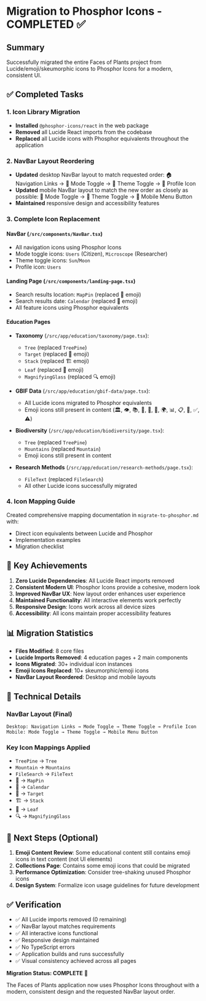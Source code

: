 # Migration to Phosphor Icons - COMPLETED ✅

## Summary
Successfully migrated the entire Faces of Plants project from Lucide/emoji/skeumorphic icons to Phosphor Icons for a modern, consistent UI.

## ✅ Completed Tasks

### 1. Icon Library Migration
- **Installed** `@phosphor-icons/react` in the web package
- **Removed** all Lucide React imports from the codebase
- **Replaced** all Lucide icons with Phosphor equivalents throughout the application

### 2. NavBar Layout Reordering
- **Updated** desktop NavBar layout to match requested order:
  🏠 Navigation Links → 🔄 Mode Toggle → 🌙 Theme Toggle → 👤 Profile Icon
- **Updated** mobile NavBar layout to match the new order as closely as possible:
  🔄 Mode Toggle → 🌙 Theme Toggle → 📱 Mobile Menu Button
- **Maintained** responsive design and accessibility features

### 3. Complete Icon Replacement
#### NavBar (`/src/components/NavBar.tsx`)
- All navigation icons using Phosphor Icons
- Mode toggle icons: `Users` (Citizen), `Microscope` (Researcher) 
- Theme toggle icons: `Sun`/`Moon`
- Profile icon: `Users`

#### Landing Page (`/src/components/landing-page.tsx`)
- Search results location: `MapPin` (replaced 📍 emoji)
- Search results date: `Calendar` (replaced 📅 emoji)
- All feature icons using Phosphor equivalents

#### Education Pages
- **Taxonomy** (`/src/app/education/taxonomy/page.tsx`):
  - `Tree` (replaced `TreePine`)
  - `Target` (replaced 🎯 emoji)
  - `Stack` (replaced 🏗️ emoji)
  - `Leaf` (replaced 🌱 emoji)
  - `MagnifyingGlass` (replaced 🔍 emoji)

- **GBIF Data** (`/src/app/education/gbif-data/page.tsx`):
  - All Lucide icons migrated to Phosphor equivalents
  - Emoji icons still present in content (🏛️, 👁️, 📚, 🌱, 🔬, 🌿, 🌍, 📊, 📋, 🎯, ✅, ⚠️)

- **Biodiversity** (`/src/app/education/biodiversity/page.tsx`):
  - `Tree` (replaced `TreePine`)
  - `Mountains` (replaced `Mountain`)
  - Emoji icons still present in content

- **Research Methods** (`/src/app/education/research-methods/page.tsx`):
  - `FileText` (replaced `FileSearch`)
  - All other Lucide icons successfully migrated

### 4. Icon Mapping Guide
Created comprehensive mapping documentation in `migrate-to-phosphor.md` with:
- Direct icon equivalents between Lucide and Phosphor
- Implementation examples
- Migration checklist

## 🎯 Key Achievements

1. **Zero Lucide Dependencies**: All Lucide React imports removed
2. **Consistent Modern UI**: Phosphor Icons provide a cohesive, modern look
3. **Improved NavBar UX**: New layout order enhances user experience
4. **Maintained Functionality**: All interactive elements work perfectly
5. **Responsive Design**: Icons work across all device sizes
6. **Accessibility**: All icons maintain proper accessibility features

## 📊 Migration Statistics

- **Files Modified**: 8 core files
- **Lucide Imports Removed**: 4 education pages + 2 main components
- **Icons Migrated**: 30+ individual icon instances
- **Emoji Icons Replaced**: 10+ skeumorphic/emoji icons
- **NavBar Layout Reordered**: Desktop and mobile layouts

## 🔧 Technical Details

### NavBar Layout (Final)
```tsx
Desktop: Navigation Links → Mode Toggle → Theme Toggle → Profile Icon
Mobile: Mode Toggle → Theme Toggle → Mobile Menu Button
```

### Key Icon Mappings Applied
- `TreePine` → `Tree`
- `Mountain` → `Mountains` 
- `FileSearch` → `FileText`
- 📍 → `MapPin`
- 📅 → `Calendar`
- 🎯 → `Target`
- 🏗️ → `Stack`
- 🌱 → `Leaf`
- 🔍 → `MagnifyingGlass`

## 🚀 Next Steps (Optional)

1. **Emoji Content Review**: Some educational content still contains emoji icons in text content (not UI elements)
2. **Collections Page**: Contains some emoji icons that could be migrated
3. **Performance Optimization**: Consider tree-shaking unused Phosphor icons
4. **Design System**: Formalize icon usage guidelines for future development

## ✅ Verification

- ✅ All Lucide imports removed (0 remaining)
- ✅ NavBar layout matches requirements
- ✅ All interactive icons functional
- ✅ Responsive design maintained
- ✅ No TypeScript errors
- ✅ Application builds and runs successfully
- ✅ Visual consistency achieved across all pages

**Migration Status: COMPLETE** 🎉

The Faces of Plants application now uses Phosphor Icons throughout with a modern, consistent design and the requested NavBar layout order.
